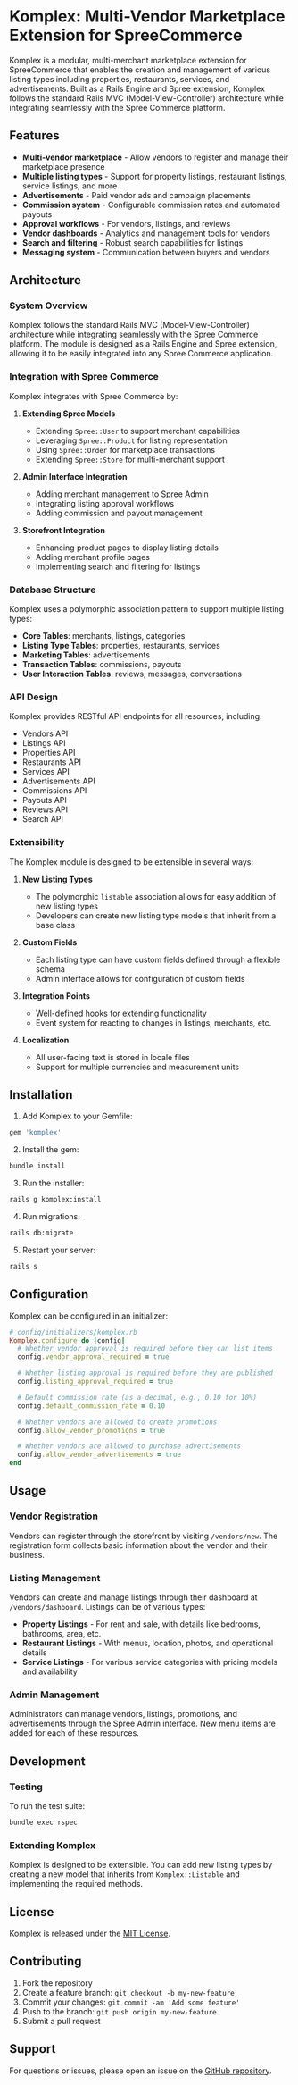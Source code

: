 # Komplex: Multi-Vendor Marketplace Extension for SpreeCommerce

Komplex is a modular, multi-merchant marketplace extension for SpreeCommerce that enables the creation and management of various listing types including properties, restaurants, services, and advertisements. Built as a Rails Engine and Spree extension, Komplex follows the standard Rails MVC (Model-View-Controller) architecture while integrating seamlessly with the Spree Commerce platform.

## Features

- **Multi-vendor marketplace** - Allow vendors to register and manage their marketplace presence
- **Multiple listing types** - Support for property listings, restaurant listings, service listings, and more
- **Advertisements** - Paid vendor ads and campaign placements
- **Commission system** - Configurable commission rates and automated payouts
- **Approval workflows** - For vendors, listings, and reviews
- **Vendor dashboards** - Analytics and management tools for vendors
- **Search and filtering** - Robust search capabilities for listings
- **Messaging system** - Communication between buyers and vendors

## Architecture

### System Overview

Komplex follows the standard Rails MVC (Model-View-Controller) architecture while integrating seamlessly with the Spree Commerce platform. The module is designed as a Rails Engine and Spree extension, allowing it to be easily integrated into any Spree Commerce application.

### Integration with Spree Commerce

Komplex integrates with Spree Commerce by:

1. **Extending Spree Models**
   - Extending `Spree::User` to support merchant capabilities
   - Leveraging `Spree::Product` for listing representation
   - Using `Spree::Order` for marketplace transactions
   - Extending `Spree::Store` for multi-merchant support

2. **Admin Interface Integration**
   - Adding merchant management to Spree Admin
   - Integrating listing approval workflows
   - Adding commission and payout management

3. **Storefront Integration**
   - Enhancing product pages to display listing details
   - Adding merchant profile pages
   - Implementing search and filtering for listings

### Database Structure

Komplex uses a polymorphic association pattern to support multiple listing types:

- **Core Tables**: merchants, listings, categories
- **Listing Type Tables**: properties, restaurants, services
- **Marketing Tables**: advertisements
- **Transaction Tables**: commissions, payouts
- **User Interaction Tables**: reviews, messages, conversations

### API Design

Komplex provides RESTful API endpoints for all resources, including:

- Vendors API
- Listings API
- Properties API
- Restaurants API
- Services API
- Advertisements API
- Commissions API
- Payouts API
- Reviews API
- Search API

### Extensibility

The Komplex module is designed to be extensible in several ways:

1. **New Listing Types**
   - The polymorphic `listable` association allows for easy addition of new listing types
   - Developers can create new listing type models that inherit from a base class

2. **Custom Fields**
   - Each listing type can have custom fields defined through a flexible schema
   - Admin interface allows for configuration of custom fields

3. **Integration Points**
   - Well-defined hooks for extending functionality
   - Event system for reacting to changes in listings, merchants, etc.

4. **Localization**
   - All user-facing text is stored in locale files
   - Support for multiple currencies and measurement units

## Installation

1. Add Komplex to your Gemfile:

```ruby
gem 'komplex'
```

2. Install the gem:

```bash
bundle install
```

3. Run the installer:

```bash
rails g komplex:install
```

4. Run migrations:

```bash
rails db:migrate
```

5. Restart your server:

```bash
rails s
```

## Configuration

Komplex can be configured in an initializer:

```ruby
# config/initializers/komplex.rb
Komplex.configure do |config|
  # Whether vendor approval is required before they can list items
  config.vendor_approval_required = true

  # Whether listing approval is required before they are published
  config.listing_approval_required = true

  # Default commission rate (as a decimal, e.g., 0.10 for 10%)
  config.default_commission_rate = 0.10

  # Whether vendors are allowed to create promotions
  config.allow_vendor_promotions = true

  # Whether vendors are allowed to purchase advertisements
  config.allow_vendor_advertisements = true
end
```

## Usage

### Vendor Registration

Vendors can register through the storefront by visiting `/vendors/new`. The registration form collects basic information about the vendor and their business.

### Listing Management

Vendors can create and manage listings through their dashboard at `/vendors/dashboard`. Listings can be of various types:

- **Property Listings** - For rent and sale, with details like bedrooms, bathrooms, area, etc.
- **Restaurant Listings** - With menus, location, photos, and operational details
- **Service Listings** - For various service categories with pricing models and availability

### Admin Management

Administrators can manage vendors, listings, promotions, and advertisements through the Spree Admin interface. New menu items are added for each of these resources.

## Development

### Testing

To run the test suite:

```bash
bundle exec rspec
```

### Extending Komplex

Komplex is designed to be extensible. You can add new listing types by creating a new model that inherits from `Komplex::Listable` and implementing the required methods.

## License

Komplex is released under the [MIT License](https://opensource.org/licenses/MIT).

## Contributing

1. Fork the repository
2. Create a feature branch: `git checkout -b my-new-feature`
3. Commit your changes: `git commit -am 'Add some feature'`
4. Push to the branch: `git push origin my-new-feature`
5. Submit a pull request

## Support

For questions or issues, please open an issue on the [GitHub repository](https://github.com/komplex/komplex/issues).
